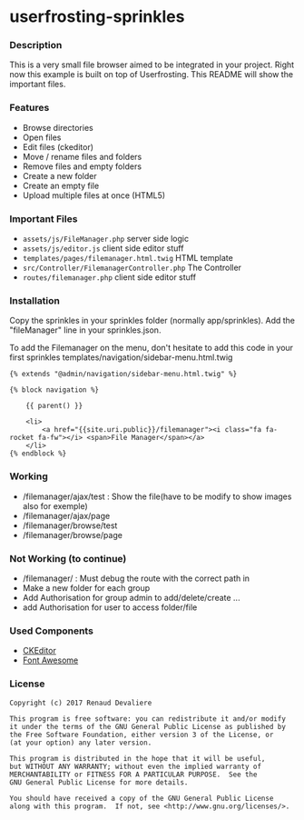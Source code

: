 # userfrosting-sprinkles

### Description
This is a very small file browser aimed to be integrated in your project. Right
now this example is built on top of Userfrosting. This README will show
the important files.

### Features
 - Browse directories
 - Open files
 - Edit files (ckeditor)
 - Move / rename files and folders
 - Remove files and empty folders
 - Create a new folder
 - Create an empty file
 - Upload multiple files at once (HTML5)

### Important Files
 - `assets/js/FileManager.php` server side logic
  - `assets/js/editor.js` client side editor stuff
 - `templates/pages/filemanager.html.twig` HTML template
 - `src/Controller/FilemanagerController.php` The Controller
 - `routes/filemanager.php` client side editor stuff

### Installation

Copy the sprinkles in your sprinkles folder (normally app/sprinkles).
Add the "fileManager" line in your sprinkles.json.

To add the Filemanager on the menu, don't hesitate to add this code in your first sprinkles templates/navigation/sidebar-menu.html.twig
```
{% extends "@admin/navigation/sidebar-menu.html.twig" %}

{% block navigation %}
    
    {{ parent() }}
    
    <li>
        <a href="{{site.uri.public}}/filemanager"><i class="fa fa-rocket fa-fw"></i> <span>File Manager</span></a>
    </li>
{% endblock %}
```

### Working
- /filemanager/ajax/test : Show the file(have to be modify to show images also for exemple)
- /filemanager/ajax/page
- /filemanager/browse/test
- /filemanager/browse/page

### Not Working (to continue)

- /filemanager/ : Must debug the route with the correct path in
- Make a new folder for each group
- Add Authorisation for group admin to add/delete/create ...
- add Authorisation for user to access folder/file


### Used Components
 - [CKEditor](http://ckeditor.com/)
 - [Font Awesome](http://fortawesome.github.com/Font-Awesome/)


### License

    Copyright (c) 2017 Renaud Devaliere

    This program is free software: you can redistribute it and/or modify
    it under the terms of the GNU General Public License as published by
    the Free Software Foundation, either version 3 of the License, or
    (at your option) any later version.

    This program is distributed in the hope that it will be useful,
    but WITHOUT ANY WARRANTY; without even the implied warranty of
    MERCHANTABILITY or FITNESS FOR A PARTICULAR PURPOSE.  See the
    GNU General Public License for more details.

    You should have received a copy of the GNU General Public License
    along with this program.  If not, see <http://www.gnu.org/licenses/>.
